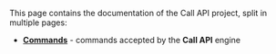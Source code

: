 This page contains the documentation of the Call API project, split in
multiple pages:

* **[Commands](Commands.md)** - commands accepted by the **Call API** engine
